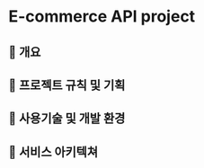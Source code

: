 # E-commerce API project

## :pushpin: 개요

## :pushpin: 프로젝트 규칙 및 기획

## :pushpin: 사용기술 및 개발 환경

## :pushpin: 서비스 아키텍쳐




